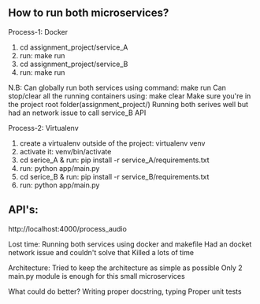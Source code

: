 ## How to run both microservices?

Process-1: Docker
1) cd assignment_project/service_A
2) run: make run
3) cd assignment_project/service_B
4) run: make run

N.B: Can globally run both services using command: make run
Can stop/clear all the running containers using: make clear
Make sure you're in the project root folder(assignment_project/)
Running both serives well but had an network issue to call service_B API


Process-2: Virtualenv
1) create a virtualenv outside of the project: virtualenv venv
2) activate it: venv/bin/activate
3) cd serice_A & run: pip install -r service_A/requirements.txt
4) run: python app/main.py
4) cd serice_B & run: pip install -r service_B/requirements.txt
5) run: python app/main.py


## API's:
http://localhost:4000/process_audio


Lost time:
Running both services using docker and makefile
Had an docket network issue and couldn't solve that
Killed a lots of time


Architecture:
Tried to keep the architecture as simple as possible
Only 2 main.py module is enough for this small microservices

What could do better?
Writing proper docstring, typing
Proper unit tests
